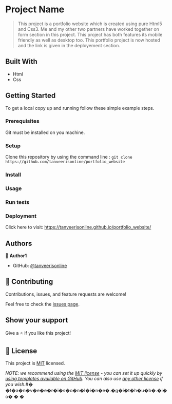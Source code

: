 # Project Name
> This project is a portfolio website which is created using pure Html5 and Css3.
> Me and my other two partners have worked together on form section in this project.
> This project has both features its mobile friendly as well as desktop too.
> This portfolio project is now hosted and the link is given in the deployement section.
## Built With
- Html
- Css

## Getting Started
To get a local copy up and running follow these simple example steps.

### Prerequisites
Git must be installed on you machine.

### Setup
Clone this repository by using the command line :
`git clone https://github.com/tanveerisonline/portfolio_website`

### Install

### Usage

### Run tests

### Deployment
Click here to visit: https://tanveerisonline.github.io/portfolio_website/


## Authors

👤 **Author1**

- GitHub: [@tanveerisonline](https://github.com/tanveerisonline)

## 🤝 Contributing

Contributions, issues, and feature requests are welcome!

Feel free to check the [issues page](../../issues/).

## Show your support

Give a ⭐️ if you like this project!

## 📝 License

This project is [MIT](./LICENSE) licensed.

_NOTE: we recommend using the [MIT license](https://choosealicense.com/licenses/mit/) - you can set it up quickly by [using templates available on GitHub](https://docs.github.com/en/communities/setting-up-your-project-for-healthy-contributions/adding-a-license-to-a-repository). You can also use [any other license](https://choosealicense.com/licenses/) if you wish._#� �t�a�n�v�e�e�r�i�s�o�n�l�i�n�e�.�g�i�t�h�u�b�.�i�o�
�
�
